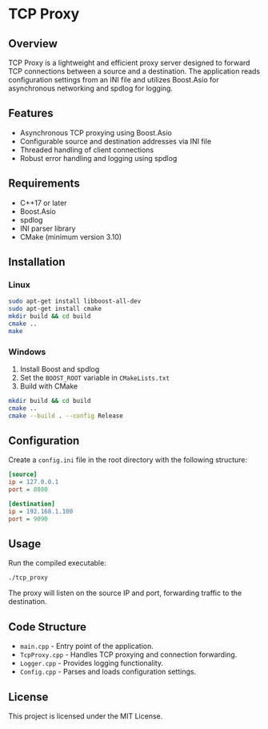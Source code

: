# TCP Proxy

## Overview

TCP Proxy is a lightweight and efficient proxy server designed to forward TCP connections between a source and a destination. The application reads configuration settings from an INI file and utilizes Boost.Asio for asynchronous networking and spdlog for logging.

## Features

- Asynchronous TCP proxying using Boost.Asio
- Configurable source and destination addresses via INI file
- Threaded handling of client connections
- Robust error handling and logging using spdlog

## Requirements

- C++17 or later
- Boost.Asio
- spdlog
- INI parser library
- CMake (minimum version 3.10)

## Installation

### Linux

```sh
sudo apt-get install libboost-all-dev
sudo apt-get install cmake
mkdir build && cd build
cmake ..
make
```

### Windows

1. Install Boost and spdlog
2. Set the `BOOST_ROOT` variable in `CMakeLists.txt`
3. Build with CMake

```sh
mkdir build && cd build
cmake ..
cmake --build . --config Release
```

## Configuration

Create a `config.ini` file in the root directory with the following structure:

```ini
[source]
ip = 127.0.0.1
port = 8080

[destination]
ip = 192.168.1.100
port = 9090
```

## Usage

Run the compiled executable:

```sh
./tcp_proxy
```

The proxy will listen on the source IP and port, forwarding traffic to the destination.

## Code Structure

- `main.cpp` - Entry point of the application.
- `TcpProxy.cpp` - Handles TCP proxying and connection forwarding.
- `Logger.cpp` - Provides logging functionality.
- `Config.cpp` - Parses and loads configuration settings.

## License

This project is licensed under the MIT License.
